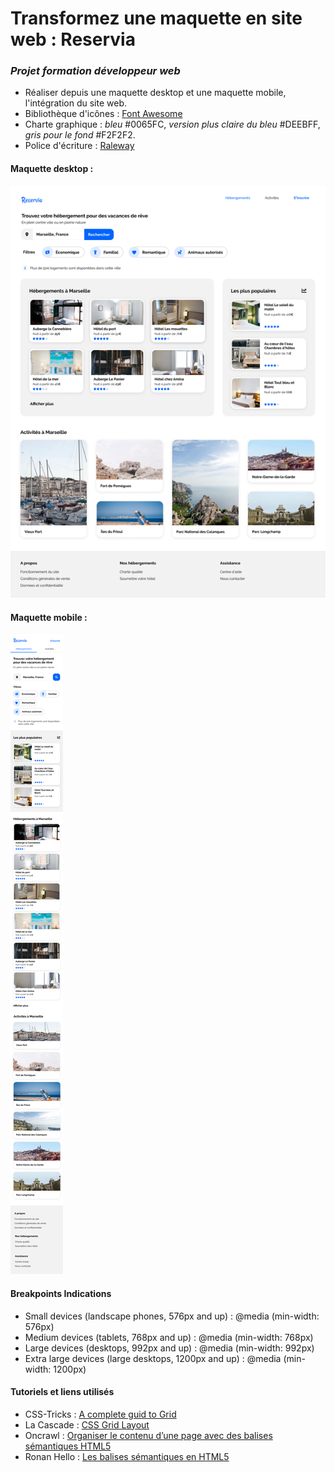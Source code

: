 # Transformez une maquette en site web : Reservia
### *Projet formation développeur web*
- Réaliser depuis une maquette desktop et une maquette mobile, l'intégration du site web.
- Bibliothèque d'icônes : [Font Awesome](https://fontawesome.com/)
- Charte graphique : *bleu* #0065FC, *version plus claire du bleu* #DEEBFF, *gris pour le fond* #F2F2F2.
- Police d'écriture : [Raleway](https://fonts.google.com/specimen/Raleway)
#### Maquette desktop :
![Desktop](images/maquette/Desktop.png)
#### Maquette mobile :
![Mobile](images/maquette/Mobile.png)
#### Breakpoints Indications
- Small devices (landscape phones, 576px and up)        : @media (min-width: 576px) 
- Medium devices (tablets, 768px and up)                : @media (min-width: 768px)
- Large devices (desktops, 992px and up)                : @media (min-width: 992px)
- Extra large devices (large desktops, 1200px and up)   : @media (min-width: 1200px)
#### Tutoriels et liens utilisés
- CSS-Tricks : [A complete guid to Grid](https://css-tricks.com/snippets/css/complete-guide-grid/)
- La Cascade : [CSS Grid Layout](https://la-cascade.io/css-grid-layout-guide-complet/#ac)
- Oncrawl : [Organiser le contenu d’une page avec des balises sémantiques HTML5](https://fr.oncrawl.com/seo-technique/contenu-page-avec-balises-semantiques-html5/)
- Ronan Hello : [Les balises sémantiques en HTML5](https://ronan-hello.fr/series/html/balises-semantiques-html)